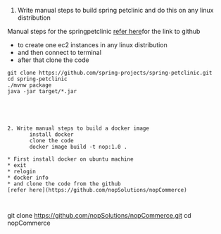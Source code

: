 1. Write manual steps to build spring petclinic and do this on any linux distribution

Manual steps for the springpetclinic
[refer here](https://github.com/spring-projects/spring-petclinic)for the link to github
* to create one ec2 instances in any linux distribution
* and then connect to terminal
* after that clone the code
```
git clone https://github.com/spring-projects/spring-petclinic.git
cd spring-petclinic
./mvnw package
java -jar target/*.jar





2. Write manual steps to build a docker image   
       install docker
	   clone the code
	   docker image build -t nop:1.0 .

* First install docker on ubuntu machine
* exit
* relogin
* docker info
* and clone the code from the github
[refer here](https://github.com/nopSolutions/nopCommerce)



```
git clone https://github.com/nopSolutions/nopCommerce.git
cd nopCommerce 

